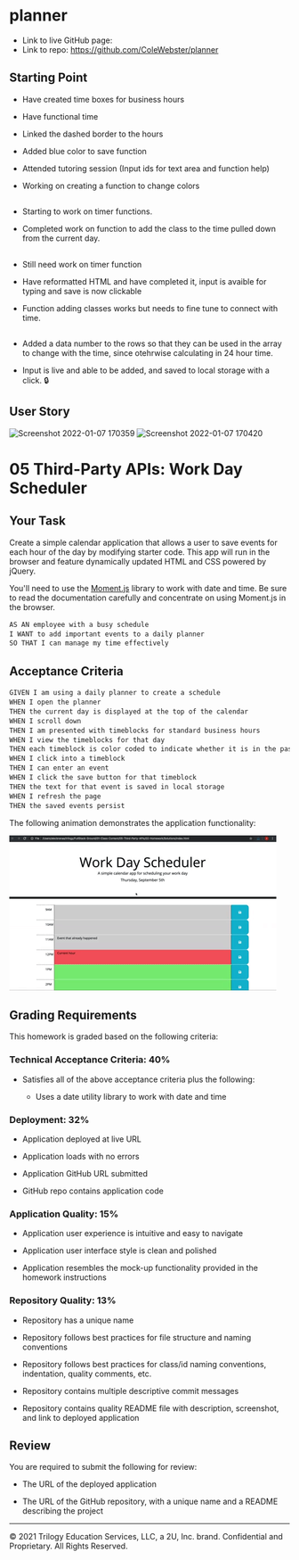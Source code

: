# planner

- Link to live GitHub page:
- Link to repo: https://github.com/ColeWebster/planner


## Starting Point
- Have created time boxes for business hours 

- Have functional time

- Linked the dashed border to the hours

- Added blue color to save function

- Attended tutoring session (Input ids for text area and function help)

- Working on creating a function to change colors

##

- Starting to work on timer functions.

- Completed work on function to add the class to the time pulled down from the current day.

##

- Still need work on timer function

- Have reformatted HTML and have completed it, input is avaible for typing and save is now clickable

- Function adding classes works but needs to fine tune to connect with time. 

##

- Added a data number to the rows so that they can be used in the array to change with the time, since otehrwise calculating in 24 hour time. 

- Input is live and able to be added, and saved to local storage with a click. 🔒

## User Story
![Screenshot 2022-01-07 170359](https://user-images.githubusercontent.com/93395010/148614757-010c2f09-142a-4466-9285-1da5d820fb64.jpg)
![Screenshot 2022-01-07 170420](https://user-images.githubusercontent.com/93395010/148614768-ec6bc545-3c23-44fd-afbf-c8719a54d360.jpg)

# 05 Third-Party APIs: Work Day Scheduler

## Your Task

Create a simple calendar application that allows a user to save events for each hour of the day by modifying starter code. This app will run in the browser and feature dynamically updated HTML and CSS powered by jQuery.

You'll need to use the [Moment.js](https://momentjs.com/) library to work with date and time. Be sure to read the documentation carefully and concentrate on using Moment.js in the browser.



```md
AS AN employee with a busy schedule
I WANT to add important events to a daily planner
SO THAT I can manage my time effectively
```

## Acceptance Criteria

```md
GIVEN I am using a daily planner to create a schedule
WHEN I open the planner
THEN the current day is displayed at the top of the calendar
WHEN I scroll down
THEN I am presented with timeblocks for standard business hours
WHEN I view the timeblocks for that day
THEN each timeblock is color coded to indicate whether it is in the past, present, or future
WHEN I click into a timeblock
THEN I can enter an event
WHEN I click the save button for that timeblock
THEN the text for that event is saved in local storage
WHEN I refresh the page
THEN the saved events persist
```

The following animation demonstrates the application functionality:

![A user clicks on slots on the color-coded calendar and edits the events.](./Assets/05-third-party-apis-homework-demo.gif)


## Grading Requirements

This homework is graded based on the following criteria: 

### Technical Acceptance Criteria: 40%

* Satisfies all of the above acceptance criteria plus the following:

  * Uses a date utility library to work with date and time

### Deployment: 32%

* Application deployed at live URL

* Application loads with no errors

* Application GitHub URL submitted

* GitHub repo contains application code

### Application Quality: 15%

* Application user experience is intuitive and easy to navigate

* Application user interface style is clean and polished

* Application resembles the mock-up functionality provided in the homework instructions

### Repository Quality: 13%

* Repository has a unique name

* Repository follows best practices for file structure and naming conventions

* Repository follows best practices for class/id naming conventions, indentation, quality comments, etc.

* Repository contains multiple descriptive commit messages

* Repository contains quality README file with description, screenshot, and link to deployed application

## Review

You are required to submit the following for review:

* The URL of the deployed application

* The URL of the GitHub repository, with a unique name and a README describing the project

- - -
© 2021 Trilogy Education Services, LLC, a 2U, Inc. brand. Confidential and Proprietary. All Rights Reserved.
